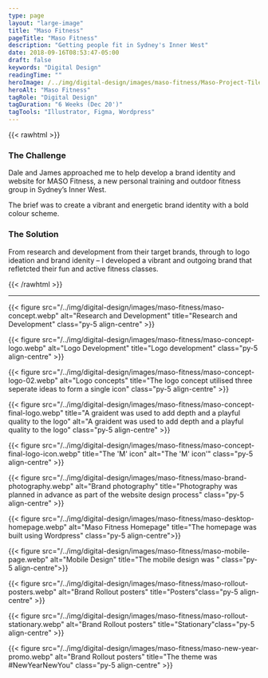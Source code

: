 ```yaml
---
type: page
layout: "large-image"
title: "Maso Fitness"
pageTitle: "Maso Fitness"
description: "Getting people fit in Sydney's Inner West"
date: 2018-09-16T08:53:47-05:00
draft: false
keywords: "Digital Design"
readingTime: ""
heroImage: /../img/digital-design/images/maso-fitness/Maso-Project-Tiles-1.webp
heroAlt: "Maso Fitness"
tagRole: "Digital Design"
tagDuration: "6 Weeks (Dec 20')"
tagTools: "Illustrator, Figma, Wordpress"
---
```


{{< rawhtml >}}
<div class="col-12 col-md-8 offset-md-2 py-5 pt-5 d-flex justify-content-center flex-column">
<h3>The Challenge</h3>
<p>Dale and James approached me to help develop a brand identity and website for MASO Fitness, a new personal training and outdoor fitness group in Sydney’s Inner West.
</p>
<p>The brief was to create a vibrant and energetic brand identity with a bold colour scheme.</p>
<h3>The Solution</h3>
<p>From research and development from their target brands, through to logo ideation and brand idenity – I developed a vibrant and outgoing brand that refletcted their fun and active fitness classes.</p>
</div>
{{< /rawhtml >}}

***

<!-- Moodboards -->
{{< figure src="/../img/digital-design/images/maso-fitness/maso-concept.webp" alt="Research and Development" title="Research and Development" class="py-5 align-centre" >}}


<!-- Logo Development -->

{{< figure src="/../img/digital-design/images/maso-fitness/maso-concept-logo.webp" alt="Logo Development" title="Logo development" class="py-5 align-centre" >}}

<!-- Logo Concept -->

{{< figure src="/../img/digital-design/images/maso-fitness/maso-concept-logo-02.webp" alt="Logo concepts" title="The logo concept utilised three seperate ideas to form a single icon" class="py-5 align-centre" >}}

{{< figure src="/../img/digital-design/images/maso-fitness/maso-concept-final-logo.webp" title="A graident was used to add depth and a playful quality to the logo" alt="A graident was used to add depth and a playful quality to the logo" class="py-5 align-centre" >}}

{{< figure src="/../img/digital-design/images/maso-fitness/maso-concept-final-logo-icon.webp" title="The 'M' icon" alt="The 'M' icon'" class="py-5 align-centre" >}}

<!-- Brand Photography -->

{{< figure src="/../img/digital-design/images/maso-fitness/maso-brand-photography.webp" alt="Brand photography" title="Photography was planned in advance as part of the website design process" class="py-5 align-centre" >}}

<!-- Desktop Hompepage -->

{{< figure src="/../img/digital-design/images/maso-fitness/maso-desktop-homepage.webp" alt="Maso Fitness Homepage" title="The homepage was built using Wordpress" class="py-5 align-centre">}}

<!-- Mobile Hompepage -->

{{< figure src="/../img/digital-design/images/maso-fitness/maso-mobile-page.webp" alt="Mobile Design" title="The mobile design was " class="py-5 align-centre">}}

<!-- RolloutHompepage -->

{{< figure src="/../img/digital-design/images/maso-fitness/maso-rollout-posters.webp" alt="Brand Rollout posters" title="Posters"class="py-5 align-centre" >}}

{{< figure src="/../img/digital-design/images/maso-fitness/maso-rollout-stationary.webp" alt="Brand Rollout posters" title="Stationary"class="py-5 align-centre" >}}

<!-- New Years Promo -->

{{< figure src="/../img/digital-design/images/maso-fitness/maso-new-year-promo.webp" alt="Brand Rollout posters" title="The theme was #NewYearNewYou" class="py-5 align-centre" >}}